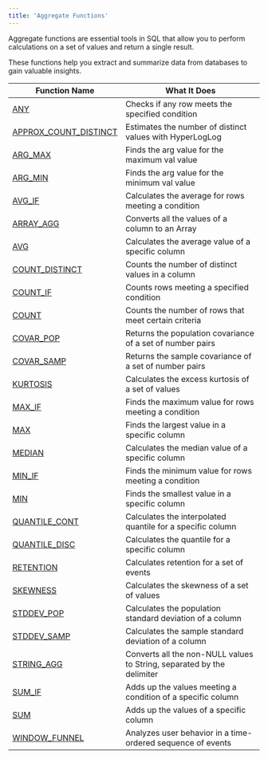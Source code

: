 ```yaml
---
title: 'Aggregate Functions'
---
```


Aggregate functions are essential tools in SQL that allow you to perform calculations on a set of values and return a single result.

These functions help you extract and summarize data from databases to gain valuable insights. 

| Function Name                                               | What It Does                                                           | 
|-------------------------------------------------------------|------------------------------------------------------------------------|
| [ANY](aggregate-any.md)                                     | Checks if any row meets the specified condition                        | 
| [APPROX_COUNT_DISTINCT](aggregate-approx-count-distinct.md) | Estimates the number of distinct values with HyperLogLog               | 
| [ARG_MAX](aggregate-arg-max.md)                             | Finds the arg value for the maximum val value                          | 
| [ARG_MIN](aggregate-arg-min.md)                             | Finds the arg value for the minimum val value                          | 
| [AVG_IF](aggregate-avg-if.md)                               | Calculates the average for rows meeting a condition                    | 
| [ARRAY_AGG](aggregate-array-agg.md)                         | Converts all the values of a column to an Array                        |
| [AVG](aggregate-avg.md)                                     | Calculates the average value of a specific column                      | 
| [COUNT_DISTINCT](aggregate-count-distinct.md)               | Counts the number of distinct values in a column                       | 
| [COUNT_IF](aggregate-count-if.md)                           | Counts rows meeting a specified condition                              | 
| [COUNT](aggregate-count.md)                                 | Counts the number of rows that meet certain criteria                   | 
| [COVAR_POP](aggregate-covar-pop.md)                         | Returns the population covariance of a set of number pairs             | 
| [COVAR_SAMP](aggregate-covar-samp.md)                       | Returns the sample covariance of a set of number pairs                 | 
| [KURTOSIS](aggregate-kurtosis.md)                           | Calculates the excess kurtosis of a set of values                      | 
| [MAX_IF](aggregate-max-if.md)                               | Finds the maximum value for rows meeting a condition                   | 
| [MAX](aggregate-max.md)                                     | Finds the largest value in a specific column                           | 
| [MEDIAN](aggregate-median.md)                               | Calculates the median value of a specific column                       | 
| [MIN_IF](aggregate-min-if.md)                               | Finds the minimum value for rows meeting a condition                   | 
| [MIN](aggregate-min.md)                                     | Finds the smallest value in a specific column                          | 
| [QUANTILE_CONT](aggregate-quantile-cont.md)                 | Calculates the interpolated quantile for a specific column             |
| [QUANTILE_DISC](aggregate-quantile-disc.md)                 | Calculates the quantile for a specific column                          | 
| [RETENTION](aggregate-retention.md)                         | Calculates retention for a set of events                               | 
| [SKEWNESS](aggregate-skewness.md)                           | Calculates the skewness of a set of values                             | 
| [STDDEV_POP](aggregate-stddev-pop.md)                       | Calculates the population standard deviation of a column               | 
| [STDDEV_SAMP](aggregate-stddev-samp.md)                     | Calculates the sample standard deviation of a column                   | 
| [STRING_AGG](aggregate-string-agg.md)                       | Converts all the non-NULL values to String, separated by the delimiter |
| [SUM_IF](aggregate-sum-if.md)                               | Adds up the values meeting a condition of a specific column            | 
| [SUM](aggregate-sum.md)                                     | Adds up the values of a specific column                                | 
| [WINDOW_FUNNEL](aggregate-windowfunnel.md)                  | Analyzes user behavior in a time-ordered sequence of events            | 
